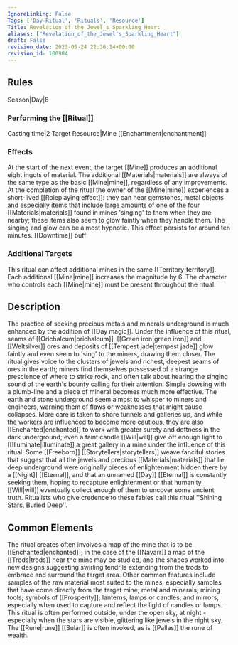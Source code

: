 ```yaml
---
IgnoreLinking: False
Tags: ['Day-Ritual', 'Rituals', 'Resource']
Title: Revelation of the Jewel_s Sparkling Heart
aliases: ["Revelation_of_the_Jewel's_Sparkling_Heart"]
draft: False
revision_date: 2023-05-24 22:36:14+00:00
revision_id: 100984
---
```


## Rules
Season|Day|8
### Performing the [[Ritual]]
Casting time|2 Target Resource|Mine
[[Enchantment|enchantment]]
### Effects
At the start of the next event, the target [[Mine]] produces an additional eight ingots of material. The additional [[Materials|materials]] are always of the same type as the basic [[Mine|mine]], regardless of any improvements. 
At the completion of the ritual the owner of the [[Mine|mine]] experiences a short-lived [[Roleplaying effect]]: they can hear gemstones, metal objects and especially items that include large amounts of one of the four [[Materials|materials]] found in mines 'singing' to them when they are nearby; these items also seem to glow faintly when they handle them. The singing and glow can be almost hypnotic. This effect persists for around ten minutes.
[[Downtime]] buff
### Additional Targets
This ritual can affect additional mines in the same [[Territory|territory]]. Each additional [[Mine|mine]] increases the magnitude by 6. The character who controls each [[Mine|mine]] must be present throughout the ritual.
## Description
The practice of seeking precious metals and minerals underground is much enhanced by the addition of [[Day magic]]. Under the influence of this ritual, seams of [[Orichalcum|orichalcum]], [[Green iron|green iron]] and [[Weltsilver]] ores and deposits of [[Tempest jade|tempest jade]] glow faintly and even seem to 'sing' to the miners, drawing them closer. The ritual gives voice to the clusters of jewels and richest, deepest seams of ores in the earth; miners find themselves possessed of a strange prescience of where to strike rock, and often talk about hearing the singing sound of the earth's bounty calling for their attention. 
Simple dowsing with a plumb-line and a piece of mineral becomes much more effective. The earth and stone underground seem almost to whisper to miners and engineers, warning them of flaws or weaknesses that might cause collapses. More care is taken to shore tunnels and galleries up, and while the workers are influenced to become more cautious, they are also [[Enchanted|enchanted]] to work with greater surety and deftness in the dark underground; even a faint candle [[Will|will]] give off enough light to [[Illuminate|illuminate]] a great gallery in a mine under the influence of this ritual.
Some [[Freeborn]] [[Storytellers|storytellers]] weave fanciful stories that suggest that all the jewels and precious [[Materials|materials]] that lie deep underground were originally pieces of enlightenment hidden there by a [[Night]] [[Eternal]], and that an unnamed [[Day]] [[Eternal]] is constantly seeking them, hoping to recapture enlightenment or that humanity [[Will|will]] eventually collect enough of them to uncover some ancient truth. Ritualists who give credence to these fables call this ritual ''Shining Stars, Buried Deep''.
## Common Elements
The ritual creates often involves a map of the mine that is to be [[Enchanted|enchanted]]; in the case of the [[Navarr]] a map of the [[Trods|trods]] near the mine may be studied, and the shapes worked into new designs suggesting swirling tendrils extending from the trods to embrace and surround the target area. Other common features include samples of the raw material most suited to the mines, especially samples that have come directly from the target mine; metal and minerals; mining tools; symbols of [[Prosperity]]; lanterns, lamps or candles; and mirrors, especially when used to capture and reflect the light of candles or lamps.
This ritual is often performed outside, under the open sky, at night - especially when the stars are visible, glittering like jewels in the night sky. The [[Rune|rune]] [[Sular]] is often invoked, as is [[Pallas]] the rune of wealth.